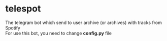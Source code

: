 # telespot
The telegram bot which send to user archive (or archives) with tracks from Spotify<br>
For use this bot, you need to change <b>config.py</b> file
